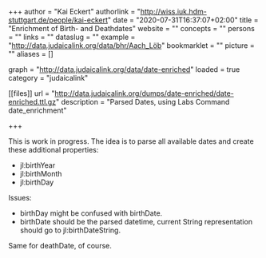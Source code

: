 +++
author = "Kai Eckert"
authorlink = "http://wiss.iuk.hdm-stuttgart.de/people/kai-eckert"
date = "2020-07-31T16:37:07+02:00"
title = "Enrichment of Birth- and Deathdates"
website = ""
concepts = ""
persons = ""
links = ""
dataslug = ""
example = "http://data.judaicalink.org/data/bhr/Aach_Löb"
bookmarklet = ""
picture = ""
aliases = []

graph = "http://data.judaicalink.org/data/date-enriched"
loaded = true
category = "judaicalink"

[[files]]
	url = "http://data.judaicalink.org/dumps/date-enriched/date-enriched.ttl.gz"
	description = "Parsed Dates, using Labs Command date_enrichment"
	
+++

This is work in progress. The idea is to parse all available dates and create
these additional properties:

- jl:birthYear
- jl:birthMonth
- jl:birthDay

Issues: 

- birthDay might be confused with birthDate. 
- birthDate should be the parsed datetime, current String representation should go to jl:birthDateString.

Same for deathDate, of course.
